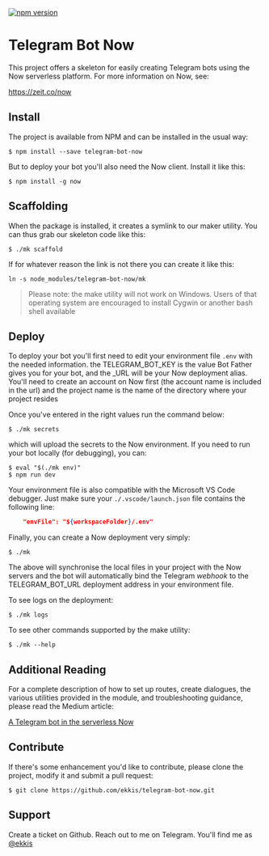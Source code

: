 [![npm version](https://badge.fury.io/js/telegram-bot-now.svg)](https://badge.fury.io/js/telegram-bot-now)

# Telegram Bot Now 

This project offers a skeleton for easily creating Telegram bots using the Now 
serverless platform.  For more information on Now, see:

https://zeit.co/now

## Install

The project is available from NPM and can be installed in the usual way:
```
$ npm install --save telegram-bot-now
```
But to deploy your bot you'll also need the Now client.  Install it like this:
```
$ npm install -g now
```

## Scaffolding

When the package is installed, it creates a symlink to our maker utility.  You can
thus grab our skeleton code like this:
```
$ ./mk scaffold
```
If for whatever reason the link is not there you can create it like this:
```
ln -s node_modules/telegram-bot-now/mk
```
> Please note: the make utility will not work on Windows.  Users of that operating
> system are encouraged to install Cygwin or another bash shell available

## Deploy

To deploy your bot you'll first need to edit your environment file `.env` with the
needed information.  the TELEGRAM_BOT_KEY is the value Bot Father gives you for your
bot, and the _URL will be your Now deployment alias.  You'll need to create an account
on Now first (the account name is included in the url) and the project name is the name
of the directory where your project resides

Once you've entered in the right values run the command below:
```
$ ./mk secrets
```
which will upload the secrets to the Now environment.  If you need to run your bot locally
(for debugging), you can:
```
$ eval "$(./mk env)"
$ npm run dev
```
Your environment file is also compatible with the Microsoft VS Code debugger.  Just make sure
your `./.vscode/launch.json` file contains the following line:
```json
    "envFile": "${workspaceFolder}/.env"
```

Finally, you can create a Now deployment very simply:
```
$ ./mk
```
The above will synchronise the local files in your project with the Now servers and 
the bot will automatically bind the Telegram *webhook* to the TELEGRAM_BOT_URL deployment
address in your environment file.

To see logs on the deployment:
```
$ ./mk logs
```
To see other commands supported by the make utility:
```
$ ./mk --help
```

## Additional Reading

For a complete description of how to set up routes, create dialogues, the various utilities provided
in the module, and troubleshooting guidance, please read the Medium article:

[A Telegram bot in the serverless Now](https://medium.com/@ekkis/building-a-telegram-bot-in-node-js-now-6daea82ca425)

## Contribute

If there's some enhancement you'd like to contribute, please clone the project, modify it 
and submit a pull request:
```
$ git clone https://github.com/ekkis/telegram-bot-now.git
```

## Support

Create a ticket on Github.  Reach out to me on Telegram.  You'll find me as [@ekkis](https://t.me/ekkis)
